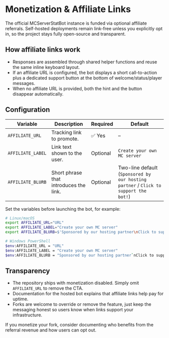 # Monetization & Affiliate Links

The official MCServerStatBot instance is funded via optional affiliate referrals. Self-hosted
deployments remain link-free unless you explicitly opt in, so the project stays fully open-source and
transparent.

## How affiliate links work

- Responses are assembled through shared helper functions and reuse the same inline keyboard layout.
- If an affiliate URL is configured, the bot displays a short call-to-action plus a dedicated support
  button at the bottom of welcome/status/player messages.
- When no affiliate URL is provided, both the hint and the button disappear automatically.

## Configuration

| Variable | Description | Required | Default |
| --- | --- | --- | --- |
| `AFFILIATE_URL` | Tracking link to promote. | ✅ Yes | – |
| `AFFILIATE_LABEL` | Link text shown to the user. | Optional | `Create your own MC server` |
| `AFFILIATE_BLURB` | Short phrase that introduces the link. | Optional | Two-line default (`Sponsored by our hosting partner` / `Click to support the bot!`) |

Set the variables before launching the bot, for example:

```bash
# Linux/macOS
export AFFILIATE_URL="URL"
export AFFILIATE_LABEL="Create your own MC server"
export AFFILIATE_BLURB=$'Sponsored by our hosting partner\nClick to support the bot!'

# Windows PowerShell
$env:AFFILIATE_URL = "URL"
$env:AFFILIATE_LABEL = "Create your own MC server"
$env:AFFILIATE_BLURB = "Sponsored by our hosting partner`nClick to support the bot!"
```

## Transparency

- The repository ships with monetization disabled. Simply omit `AFFILIATE_URL` to remove the CTA.
- Documentation for the hosted bot explains that affiliate links help pay for uptime.
- Forks are welcome to override or remove the feature, just keep the messaging honest so users know
  when links support your infrastructure.

If you monetize your fork, consider documenting who benefits from the referral revenue and how users
can opt out.
